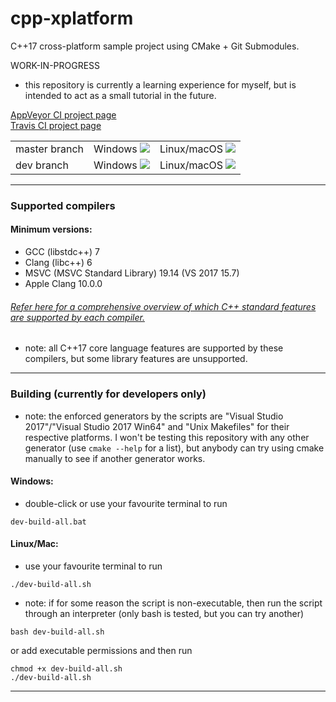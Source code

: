 # cpp-xplatform

C++17 cross-platform sample project using CMake + Git Submodules.

WORK-IN-PROGRESS
- this repository is currently a learning experience for myself, but is intended to act as a small tutorial in the future.

<a href="https://ci.appveyor.com/project/TexelBox/cpp-xplatform" target="_blank">AppVeyor CI project page</a>
<br />
<a href="https://travis-ci.org/TexelBox/cpp-xplatform" target="_blank">Travis CI project page</a>

<table>
    <tr>
        <td>
            master branch
        </td>
        <td>
            Windows <a href="https://ci.appveyor.com/project/TexelBox/cpp-xplatform/branch/master" target="_blank"><img src="https://ci.appveyor.com/api/projects/status/9q38si39i32fd8d9/branch/master?svg=true"></a>
        </td>
        <td>
            Linux/macOS <a href="https://travis-ci.org/TexelBox/cpp-xplatform/branches" target="_blank"><img src="https://travis-ci.org/TexelBox/cpp-xplatform.svg?branch=master"></a>
        </td>
    </tr>
    <tr>
        <td>
            dev branch
        </td>
        <td>
            Windows <a href="https://ci.appveyor.com/project/TexelBox/cpp-xplatform/branch/dev" target="_blank"><img src="https://ci.appveyor.com/api/projects/status/9q38si39i32fd8d9/branch/dev?svg=true"></a>
        </td>
        <td>
            Linux/macOS <a href="https://travis-ci.org/TexelBox/cpp-xplatform/branches" target="_blank"><img src="https://travis-ci.org/TexelBox/cpp-xplatform.svg?branch=dev"></a>
        </td>
    </tr>
</table>

---
### Supported compilers
#### Minimum versions:
- GCC (libstdc++) 7
- Clang (libc++) 6
- MSVC (MSVC Standard Library) 19.14 (VS 2017 15.7)
- Apple Clang 10.0.0
###### [Refer here for a comprehensive overview of which C++ standard features are supported by each compiler.](https://en.cppreference.com/w/cpp/compiler_support)
- note: all C++17 core language features are supported by these compilers, but some library features are unsupported.
---

### Building (currently for developers only)
- note: the enforced generators by the scripts are "Visual Studio 2017"/"Visual Studio 2017 Win64" and "Unix Makefiles" for their respective platforms. I won't be testing this repository with any other generator (use ```cmake --help``` for a list), but anybody can try using cmake manually to see if another generator works.
#### Windows:
- double-click or use your favourite terminal to run
```
dev-build-all.bat
```
#### Linux/Mac:
- use your favourite terminal to run
```
./dev-build-all.sh
```
- note: if for some reason the script is non-executable, then run the script through an interpreter (only bash is tested, but you can try another)
```
bash dev-build-all.sh
```
or add executable permissions and then run
```
chmod +x dev-build-all.sh
./dev-build-all.sh
```

---
